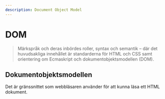 ```yaml
---
description: Document Object Model
---
```


# DOM

> Märkspråk och deras inbördes roller, syntax och semantik – där det huvudsakliga innehållet är standarderna för HTML och CSS samt orientering om Ecmaskript och dokumentobjektsmodellen \(DOM\).

## Dokumentobjektsmodellen

Det är gränssnittet som webbläsaren använder för att kunna läsa ett HTML dokument.

